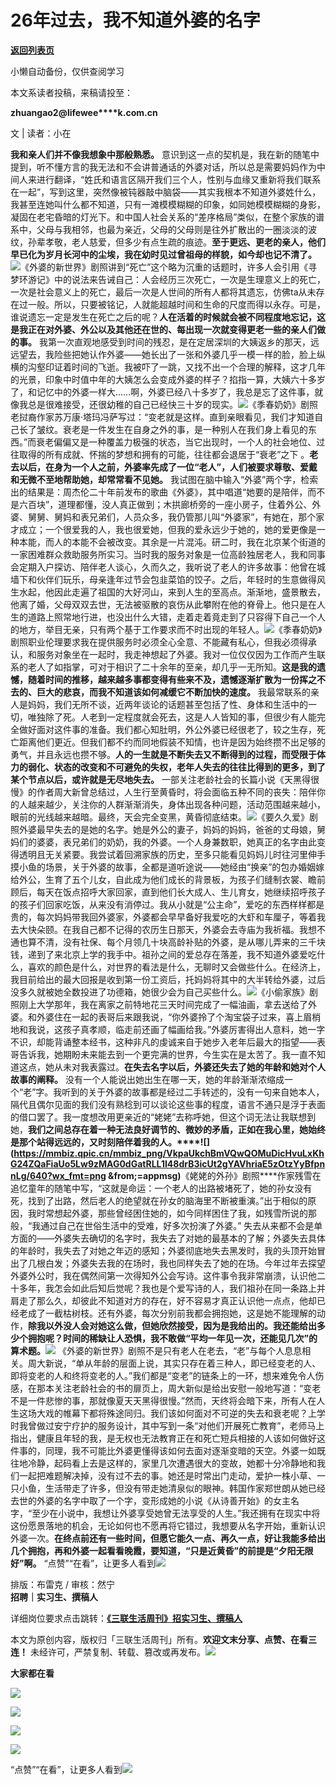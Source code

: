 # 26年过去，我不知道外婆的名字

[**返回列表页**](/gzh/三联生活周刊)

小懒自动备份，仅供查阅学习

  
本文系读者投稿，来稿请投至：

**zhuangao2@lifewee****k.com.cn**

文 | 读者：小在

**我和亲人们并不像我想象中那般熟悉。**
意识到这一点的契机是，我在新的随笔中提到，听不懂方言的我无法和不会讲普通话的外婆对话，所以总是需要妈妈作为中间人来进行翻译，“姓氏和语言区隔开我们三个人，性别与血缘又重新将我们联系在一起”，写到这里，突然像被钝器敲中脑袋——其实我根本不知道外婆姓什么，我甚至连她叫什么都不知道，只有一滩模模糊糊的印象，如同她模模糊糊的身影，凝固在老宅昏暗的灯光下。和中国人社会关系的“差序格局”类似，在整个家族的谱系中，父母与我相邻，也最为亲近，父母的父母则是往外扩散出的一圈淡淡的波纹，孙辈孝敬，老人慈爱，但多少有点生疏的痕迹。**至于更远、更老的亲人，他们早已化为岁月长河中的尘埃，我在幼时见过曾祖母的样貌，如今却也记不清了。**![](https://mmbiz.qpic.cn/mmbiz_png/VkpaUkchBmVQwQOMuDicHvuLxKhG24ZQa8Gvr1FiaQiccULMjXmXfdKOqOOHjKZ49Z6Q4YxicFFa1NokGxsAQA05Kg/640?wx_fmt=png&from;=appmsg)《外婆的新世界》剧照讲到“死亡”这个略为沉重的话题时，许多人会引用《寻梦环游记》中的说法来告诫自己：人会经历三次死亡，一次是生理意义上的死亡，一次是社会意义上的死亡，最后一次是人世间的所有人都将其遗忘，仿佛ta从未存在过一般。所以，只要被铭记，人就能超越时间和生命的尺度而得以永存。可是，谁说遗忘一定是发生在死亡之后的呢？**人在活着的时候就会被不同程度地忘记，这是我正在对外婆、外公以及其他还在世的、每出现一次就变得更老一些的亲人们做的事。**
我第一次直观地感受到时间的残忍，是在定居深圳的大姨返乡的那天，远远望去，我险些把她认作外婆——她长出了一张和外婆几乎一模一样的脸，脸上纵横的沟壑印证着时间的飞逝。我被吓了一跳，又找不出一个合理的解释，这才几年的光景，印象中时值中年的大姨怎么会变成外婆的样子？掐指一算，大姨六十多岁了，和记忆中的外婆一样大……啊，外婆已经八十多岁了，我总是忘了这件事，就像我总是很难接受，还很幼稚的自己已经快三十岁的现实。![](https://mmbiz.qpic.cn/sz_mmbiz_jpg/mscgUN7TcTLibJnfcEkNxmRHgHVnmDkyuoMchXCB9mbUMLAQH4dKKNBSrHQ3OMUXS0FmAGy6v3iaBia3tEVQzvg0A/640?wx_fmt=jpeg&from;=appmsg&wxfrom;=13)《季春奶奶》剧照老挝裔作家苏万康·塔玛冯萨写过：“变老就是这样。直到亲眼看见，我们才知道自己长了皱纹。衰老是一件发生在自身之外的事，是一种别人在我们身上看见的东西。”而衰老偏偏又是一种覆盖力极强的状态，当它出现时，一个人的社会地位、过往取得的所有成就、怀揣的梦想和拥有的可能，往往都会退居于“衰老”之下
。**老去以后，在身为一个人之前，外婆率先成了一位“老人”，人们被要求尊敬、爱戴和无微不至地帮助她，却常常看不见她。**
我试图在脑中输入“外婆”两个字，检索出的结果是：周杰伦二十年前发布的歌曲《外婆》，其中唱道“她要的是陪伴，而不是六百块”，道理都懂，没人真正做到；木拱廊桥旁的一座小房子，住着外公、外婆、舅舅、舅妈和表兄弟们，人员众多，我仍管那儿叫“外婆家”，有她在，那个家才成立；一个很爱我的人，我也很爱她，但我的爱永远少于她的，她的爱更像是一种本能，而人的本能不会被改变。其余是一片混沌。研二时，我在北京某个街道的一家困难群众救助服务所实习。当时我的服务对象是一位高龄独居老人，我和同事会定期入户探访、陪伴老人谈心，久而久之，我听说了老人的许多故事：他曾在城墙下和伙伴们玩乐，母亲逢年过节会包韭菜馅的饺子。之后，年轻时的生意做得风生水起，他因此走遍了祖国的大好河山，来到人生的至高点。渐渐地，盛景散去，他离了婚，父母双双去世，无法被驱散的哀伤从此攀附在他的脊骨上。他只是在人生的道路上照常地行进，也没出什么大错，走着走着竟走到了只容得下自己一个人的地方，举目无亲，只有两个基于工作要求而不时出现的年轻人。![](https://mmbiz.qpic.cn/sz_mmbiz_jpg/XHMib6VNPmQ51b8TqOmGEhX4ez2shU876o3To284WTejoGNKkNPwVSxPA57FOs9C4eS2nDNic1bzBYPXJb46yVdQ/640?wx_fmt=other&tp;=webp&wxfrom;=5&wx;_lazy=1&wx;_co=1)《季春奶奶》剧照职业伦理要求我在提供服务时必须全心全意、不能藏有私心，但我必须得承认，和服务对象坐在一起时，我走神想起了外婆。我对一位仅仅因为工作而产生联系的老人了如指掌，可对于相识了二十余年的至亲，却几乎一无所知。**这是我的遗憾，随着时间的推移，越来越多事都变得有些来不及，遗憾逐渐扩散为一份挥之不去的、巨大的悲哀，而我不知道该如何减缓它不断加快的速度。**
我最常联系的亲人是妈妈，我们无所不谈，近两年谈论的话题甚至包括了性、身体和生活中的一切，唯独除了死。人老到一定程度就会死去，这是人人皆知的事，但很少有人能完全做好面对这件事的准备。我们都心知肚明，外公外婆已经很老了，较之生存，死亡距离他们更近。但我们都不约而同地假装不知情，也许是因为始终攒不出足够的勇气，并且永远也攒不够。**人的一生就是不断失去又不断得到的过程，而受限于体力的弱化、状态的改变和不可避免的失权，老年人失去的往往比得到的更多，到了某个节点以后，或许就是无尽地失去。**
一部关注老龄社会的长篇小说《天黑得很慢》的作者周大新曾总结过，人生行至黄昏时，将会面临五种不同的丧失：陪伴你的人越来越少，关注你的人群渐渐消失，身体出现各种问题，活动范围越来越小，眼前的光线越来越暗。最终，天会完全变黑，黄昏彻底结束。![](https://mmbiz.qpic.cn/mmbiz_jpg/VkpaUkchBmVQwQOMuDicHvuLxKhG24ZQaYkRPW0OIKFCttPCs8ctNIg698mr5TZEcf8e73n1TzgiaYXbkVn18DlQ/640?wx_fmt=webp&from;=appmsg)《要久久爱》剧照外婆最早失去的是她的名字。她是外公的妻子，妈妈的妈妈，爸爸的丈母娘，舅妈们的婆婆，表兄弟们的奶奶，我的外婆。一个人身兼数职，她真正的名字由此变得透明且无关紧要。我尝试着回溯家族的历史，至多只能看见妈妈儿时往河里伸手摸小鱼的场景，关于外婆的故事，全都是道听途说——她经由“换亲”的包办婚姻嫁给外公，生育了五个儿女，自此成为他们成长的背景板，为孩子们缝制衣裳、瞻前顾后，每天在饭点招呼大家回家，直到他们长大成人、生儿育女，她继续招呼孩子的孩子们回家吃饭，从来没有消停过。我从小就是“公主命”，爱吃的东西样样都是贵的，每次妈妈带我回外婆家，外婆都会早早备好我爱吃的大虾和车厘子，等着我去大快朵颐。在我自己都不记得的农历生日那天，外婆会去寺庙为我祈福。我想不通也算不清，没有社保、每个月领几十块高龄补贴的外婆，是从哪儿弄来的三千块钱，递到了来北京上学的我手中。祖孙之间的爱总存在落差，我不知道外婆爱吃什么，喜欢的颜色是什么，对世界的看法是什么，无聊时又会做些什么。在经济上，我目前给出的最大回报是收到第一份工资后，托妈妈将其中的大半转给外婆，过后没多久就被她全数投进了功德箱，她很少会为自己买些什么。![](https://mmbiz.qpic.cn/mmbiz_jpg/VkpaUkchBmVQwQOMuDicHvuLxKhG24ZQa2h5UrH0QPkYtl2tfUSyHO8UlGNptnqQUvZQhBW9hjrCmBgdoa9JR5Q/640?wx_fmt=webp&from;=appmsg)《小偷家族》剧照刚上大学那年，我在离家之前特地花三天时间完成了一幅油画，拿去送给了外婆。和外婆住在一起的表哥后来跟我说，“你外婆拎了个淘宝袋子过来，喜上眉梢地和我说，这孩子真孝顺，临走前还画了幅画给我。”外婆厉害得出人意料，她一字不识，却能背诵整本经书，这种非凡的虔诚来自于她步入老年后最大的指望——表哥告诉我，她期盼未来能去到一个更完满的世界，今生实在是太苦了。我一直不知道这点，她从未对我表露过。**在失去名字以后，外婆还失去了她的年龄和她对个人故事的阐释。**
没有一个人能说出她出生在哪一天，她的年龄渐渐浓缩成一个“老”字。我听到的关于外婆的故事都是经过二手转述的，没有一句来自她本人，隔代且偶尔见面的我们没有熟稔到可以谈论这些事的程度，语言不通只是浮于表面的借口罢了。我一度想改用更亲近的“姥姥”去称呼她，但这个词无法让我联想到她，**我们之间总存在着一种无法良好调节的、微妙的矛盾，正如在我心里，她始终是那个站得远远的，又时刻陪伴着我的人。****![](https://mmbiz.qpic.cn/mmbiz_png/VkpaUkchBmVQwQOMuDicHvuLxKhG24ZQaFiaUo5Lw9zMAG0dGatRLL1I48drB3icUt2gYAVhriaE5zOtzYyBfpnnLg/640?wx_fmt=png
&from;=appmsg)**《姥姥的外孙》剧照****作家残雪在追忆童年的随笔中写，“这就是命运：一个老人的出路被堵死了，她的孙女没有死，找到了出路，然后老人的绝望就在孙女的脑海里不断被重演。”出于相似的原因，我时常想起外婆，那些曾经困住她的，如今同样困住了我，如残雪所说的那般，“我通过自己在世俗生活中的受难，好多次扮演了外婆。”
失去从来都不会是单方面的——外婆失去确切的名字时，我失去了对她的最基本的了解；外婆失去具体的年龄时，我失去了对她之年迈的感知；外婆彻底地失去黑发时，我的头顶开始冒出了几根白发；外婆失去我的在场时，我也同样失去了她的在场。今年过年去探望外婆外公时，我在偶然间第一次得知外公会写诗。这件事令我非常崩溃，认识他二十多年，我怎会如此后知后觉呢？我也是个爱写诗的人，我们祖孙在同一条路上并肩走了那么久，却彼此不知道对方的存在，好不容易才真正认识他一点点，他却已经老成了一截枯树枝。还有外婆，每次分别前我都会拥抱她，这是她不能理解的动作，**除我以外没人会对她这么做，但她欣然接受，因为是我给出的。我还能给出多少个拥抱呢？时间的稀缺让人恐惧，我不敢做“平均一年见一次，还能见几次”的算术题。**![](https://mmbiz.qpic.cn/sz_mmbiz_png/XHMib6VNPmQ51b8TqOmGEhX4ez2shU876xxuQgXKLnx6uH0HdbC1pJCf6k7CEpNSNiauBnHFOjuBZicNxicqGIetBw/640?wx_fmt=png&tp;=webp&wxfrom;=5&wx;_lazy=1&wx;_co=1)
《外婆的新世界》剧照不是只有老人在老去，“老”与每个人息息相关。周大新说，“单从年龄的层面上说，其实只存在着三种人，即已经变老的人、即将变老的人和终将变老的人。”我们都是“变老”的链条上的一环，想来难免令人伤感，在那本关注老龄社会的书的扉页上，周大新似是给出安慰一般地写道：“变老不是一件悲惨的事，那就像夏天天黑得很慢。”然而，天终将会暗下来，所有人在人生这场大戏的帷幕下都将殊途同归。我们该如何面对不可逆的失去和衰老呢？上学时我曾做过安宁疗护的服务设计，其中写到一条“对他们开展死亡教育”，老师马上指出，健康且年轻的我，是无权也无法教育正在和死亡短兵相接的人该如何做好这件事的，同理，我不可能比外婆更懂得该如何去面对逐渐变暗的天空。外婆一如既往地冷静，起码看上去是这样的，家里几次遭遇很大的变故，她都十分冷静地和我们一起把难题解决掉，没有过不去的事。她还是时常出门走动，爱护一株小草、一只小鱼，生活带走了许多，但没有带走她清泉似的眼神。韩国作家郑世朗从她已经去世的外婆的名字中取了一个字，变形成她的小说《从诗善开始》的女主名字，“至少在小说中，我想让外婆享受她曾无法享受的人生。”我还拥有在现实中将这份愿景落地的机会，无论如何也不愿再将它错过，我想要从名字开始，重新认识外婆一次。**在终点前还有一些时间，但愿它能久一点、再久一点，好让我能多给出几个拥抱，再和外婆一起看看晚霞，要知道，“只是近黄昏”的前提是“夕阳无限好”啊。**
“点赞”“在看”，让更多人看到![](https://mmbiz.qpic.cn/mmbiz_gif/c2Sib3Mp7pON9hkSZwdTibRHNZSMPyiapUCHJwlyoZVBC3SfmPmF0VKjkm3NiaToQloHFJ6icyicqZnqgXp6pSQJt5gg/640?wx_fmt=gif&from;=appmsg&wxfrom;=5&wx;_lazy=1&tp;=wxpic)  
  
  
  
  
  
排版：布雷克 / 审核：然宁  
**招聘｜实习生、撰稿人**  

详细岗位要求点击跳转：[**《三联生活周刊》招实习生、撰稿人**](http://mp.weixin.qq.com/s?__biz=MTc5MTU3NTYyMQ==&mid=2651136871&idx=3&sn=f1c0777fe9d31881e5dfca68ebc2937f&chksm=5907324d6e70bb5b3546dfe1c7b31b5fe05664bebbf36356ba9a1a352e0678444cad62875ad4&scene=21#wechat_redirect)

本文为原创内容，版权归「三联生活周刊」所有。**欢迎文末分享、点赞、在看三连！**
未经许可，严禁复制、转载、篡改或再发布。![](https://mmbiz.qpic.cn/sz_mmbiz_png/Gg7Qtoh7Aic9ZTmAdCc80b4nD7xicgPt863QWU7oNswDx19XrjfTtSl8QwatY2EEZGuNd1WRRiapDZjcDhTnNYmBg/640?wx_fmt=other&wxfrom;=5&wx;_lazy=1&wx;_co=1&retryload;=1&tp;=webp)

**大家都在看**

[![](https://mmbiz.qpic.cn/mmbiz_jpg/c2Sib3Mp7pOO3xPxIedttEV70o9vfc75x8KhcjZblL7XK1Mg65poHbib0r5rUZXrksFL6IsFibykG6sKlmfIb72jg/640?wx_fmt=jpeg&from;=appmsg&wxfrom;=5&wx;_lazy=1&wx;_co=1&tp;=wxpic)](http://mp.weixin.qq.com/s?__biz=MTc5MTU3NTYyMQ==&mid=2651466051&idx=1&sn=5e1c1f01e24ee155c8d51ca046f313fc&chksm=590838696e7fb17f6a12755682ed64beed18fa2f5d1e80dcdedada0f99d7e12093fa55e5eecf&scene=21#wechat_redirect)

[![](https://mmbiz.qpic.cn/mmbiz_jpg/c2Sib3Mp7pOMwva8CQ5fh2MwCZuGL4RiaefaR0OfFXePq4ezZSKdhpFIoeeCODmyWqt1kygCwSP6TQpfscgrzS5A/640?wx_fmt=jpeg&from;=appmsg&wxfrom;=5&wx;_lazy=1&wx;_co=1&tp;=wxpic)](http://mp.weixin.qq.com/s?__biz=MTc5MTU3NTYyMQ==&mid=2651472918&idx=1&sn=55eab92b1eb864bba9b941fd0d1dd66e&chksm=5908553c6e7fdc2a9ec65b640b03f964557208c0f70b38a1273384fece50bb460ac14034862f&scene=21#wechat_redirect)

  

  

![](https://mmbiz.qpic.cn/sz_mmbiz_png/Gg7Qtoh7Aic9ZTmAdCc80b4nD7xicgPt86k1kgpU51hWCHjV92ryhVW35PLCvLhxLw9XDhXjgeDyZhHSx5EbRcfg/640?wx_fmt=other&wxfrom;=5&wx;_lazy=1&wx;_co=1&retryload;=2&tp;=webp)

  
[![](https://mmbiz.qpic.cn/mmbiz_jpg/c2Sib3Mp7pONuwrdetOsWUZLdDE1J39mLibBBe0vPzCKS1topq8p9JgG9O86KDCNS3SZl7Paa1d80gvHIBg9C0cw/640?wx_fmt=jpeg&from;=appmsg&wxfrom;=5&wx;_lazy=1&wx;_co=1&tp;=wxpic)]()  
  
“点赞”“在看”，让更多人看到![](https://mmbiz.qpic.cn/mmbiz_gif/c2Sib3Mp7pON9hkSZwdTibRHNZSMPyiapUCHJwlyoZVBC3SfmPmF0VKjkm3NiaToQloHFJ6icyicqZnqgXp6pSQJt5gg/640?wx_fmt=gif&from;=appmsg&wxfrom;=5&wx;_lazy=1&tp;=wxpic)

